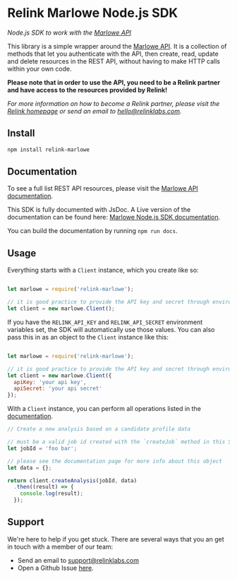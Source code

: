 # Relink Marlowe Node.js SDK

*Node.js SDK to work with the [Marlowe API](https://docs.relinklabs.com/marlowe/ "Marlowe API documentation")*

This library is a simple wrapper around the [Marlowe API](https://docs.relinklabs.com/marlowe/ "Marlowe API documentation"). It is a collection of methods that let you authenticate with the API, then create, read, update and delete resources in the REST API, without having to make HTTP calls within your own code.

**Please note that in order to use the API, you need to be a Relink partner and have access to the resources provided by Relink!**

*For more information on how to become a Relink partner, please visit the [Relink homepage](https://relinklabs.com/) or send an email to <hello@relinklabs.com>.*

## Install

```bash
npm install relink-marlowe
```

## Documentation
To see a full list REST API resources, please visit the [Marlowe API documentation](https://docs.relinklabs.com/marlowe/ "Marlowe API documentation").

This SDK is fully documented with JsDoc. A Live version of the documentation can be found here: [Marlowe Node.js SDK documentation](https://sdk.relinklabs.com/marlowe/nodejs/ "Marlowe Node.js SDK documentation").

You can build the documentation by running `npm run docs`.

## Usage

Everything starts with a `Client` instance, which you create like so:

```javascript

let marlowe = require('relink-marlowe');

// it is good practice to provide the API key and secret through environment variables
let client = new marlowe.Client();
```

If you have the `RELINK_API_KEY` and `RELINK_API_SECRET` environment variables 
set, the SDK will automatically use those values. You can also pass this in as 
an object to the `Client` instance like this: 

```javascript

let marlowe = require('relink-marlowe');

// it is good practice to provide the API key and secret through environment variables
let client = new marlowe.Client({
  apiKey: 'your api key', 
  apiSecret: 'your api secret'
});
```

With a `Client` instance, you can perform all operations listed in the [documentation](https://docs.relinklabs.com/marlowe/ "Marlowe API documentation").

```javascript
// Create a new analysis based on a candidate profile data

// must be a valid job id created with the `createJob` method in this SDK
let jobId = 'foo bar';

// please see the documentation page for more info about this object
let data = {}; 

return client.createAnalysis(jobId, data)
  .then((result) => {
    console.log(result);
  });
```

## Support

We're here to help if you get stuck.  There are several ways that you an get in
touch with a member of our team:

* Send an email to <support@relinklabs.com>
* Open a Github Issue [here](https://github.com/Relink/marlowe-sdk-node/issues).